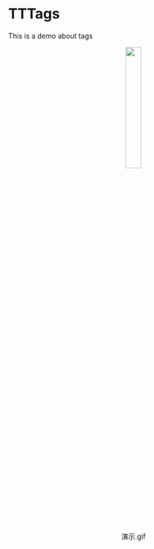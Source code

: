 # TTTags
This is a demo about tags

<center>
<img src="https://raw.githubusercontent.com/DreamFlyingCow/TTTags/850afc90671879019a0b0b604158d2eee6e2d1a0/show.gif" width="25%" height="25%" />
</center>

<center>
演示.gif
</center>
